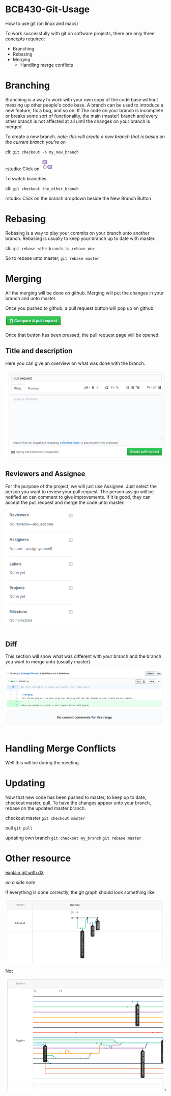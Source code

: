 # BCB430-Git-Usage
How to use git (on linux and macs)

To work successfully with git on software projects, there are only three concepts required:
* Branching
* Rebasing
* Merging
    * Handling merge conflicts

# Branching
Branching is a way to work with your own copy of the code base without messing up other people's code base.
A branch can be used to introduce a new feature, fix a bug, and so on. If The code on your branch is incomplete
or breaks some sort of functionality, the main (master) branch and every other branch is not affected at all
until the changes on your branch is merged.

To create a new branch.
_note: this will create a new branch that is based on the current branch you're on_

cli:
`git checkout -b my_new_branch`

rstudio:
Click on ![New Branch Button](assets/new_branch.png)

To switch branches

cli:
`git checkout the_other_branch`

rstudio:
Click on the branch dropdown beside the New Branch Button

# Rebasing
Rebasing is a way to play your commits on your branch unto another branch. Rebasing is usually to keep your branch
up to date with master.

cli:
`git rebase <the_branch_to_rebase_on>`

So to rebase unto master, `git rebase master`

# Merging
All the merging will be done on github. Merging will put the changes in your branch and unto master.

Once you pushed to github, a pull request button will pop up on github.

![pull request](assets/pull_request.png)

Once that button has been pressed, the pull request page will be opened.

## Title and description
Here you can give an overview on what was done with the branch.

![desciption](assets/description.png)

## Reviewers and Assignee
For the purpose of the project, we will just use Assignee. Just select the person you want to review your pull request.
The person assign will be notified an can comment to give improvements. If it is good, they can accept the pull request
and merge the code unto master.

![Reviewers and Assignee](assets/assignee.png)

## Diff
This section will show what was different with your branch and the branch you want to merge unto (usually master)

![diff](assets/diff.png)

# Handling Merge Conflicts
Well this will be during the meeting.

# Updating
Now that new code has been pushed to master, to keep up to date, checkout master, pull. To have the changes appear unto your branch,
rebase on the updated master branch.

checkout master
`git checkout master`

pull
`git pull`

updating own branch
`git checkout my_branch`
`git rebase master`

# Other resource
[explain git with d3](https://onlywei.github.io/explain-git-with-d3/)

_on a side note_

If everything is done correctly, the git graph should look something like

![Clean git](assets/clean_git.png)

Not

![Dirty git](assets/dirty_git.png)
